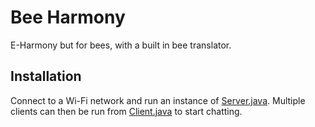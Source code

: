 # Bee Harmony
E-Harmony but for bees, with a built in bee translator.
## Installation
Connect to a Wi-Fi network and run an instance of [Server.java](https://github.com/kcchik/bee-harmony/blob/master/src/server/Server.java). Multiple clients can then be run from [Client.java](https://github.com/kcchik/bee-harmony/blob/master/src/client/Client.java) to start chatting.
